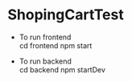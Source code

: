 # ShopingCartTest


- To run frontend  
cd frontend
npm start 

- To  run backend  
cd backend
npm startDev
